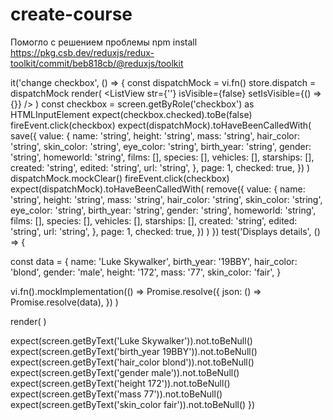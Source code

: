 # create-course
Помогло с решением проблемы
npm install https://pkg.csb.dev/reduxjs/redux-toolkit/commit/beb818cb/@reduxjs/toolkit

it('change checkbox', () => {
  const dispatchMock = vi.fn()
  store.dispatch = dispatchMock
  render(
      <Provider store={store}>
        <ListView str={''} isVisible={false} setIsVisible={() => {}} />
      </Provider>
  )
  const checkbox = screen.getByRole('checkbox') as HTMLInputElement
  expect(checkbox.checked).toBe(false)
  fireEvent.click(checkbox)
  expect(dispatchMock).toHaveBeenCalledWith(
    save({
      value: {
        name: 'string',
        height: 'string',
        mass: 'string',
        hair_color: 'string',
        skin_color: 'string',
        eye_color: 'string',
        birth_year: 'string',
        gender: 'string',
        homeworld: 'string',
        films: [],
        species: [],
        vehicles: [],
        starships: [],
        created: 'string',
        edited: 'string',
        url: 'string',
      },
      page: 1,
      checked: true,
    })
  )
  dispatchMock.mockClear()
  fireEvent.click(checkbox)
  expect(dispatchMock).toHaveBeenCalledWith(
    remove({
      value: {
        name: 'string',
        height: 'string',
        mass: 'string',
        hair_color: 'string',
        skin_color: 'string',
        eye_color: 'string',
        birth_year: 'string',
        gender: 'string',
        homeworld: 'string',
        films: [],
        species: [],
        vehicles: [],
        starships: [],
        created: 'string',
        edited: 'string',
        url: 'string',
      },
      page: 1,
      checked: true,
    })
  )
})
test('Displays details', () => {

  const data = {
    name: 'Luke Skywalker',
    birth_year: '19BBY',
    hair_color: 'blond',
    gender: 'male',
    height: '172',
    mass: '77',
    skin_color: 'fair',
  }

  vi.fn().mockImplementation(() =>
    Promise.resolve({
      json: () => Promise.resolve(data),
    })
  )

  render(
    <Provider store={store}>
      <DetailsView />
    </Provider>
  )

  expect(screen.getByText('Luke Skywalker')).not.toBeNull()
  expect(screen.getByText('birth_year 19BBY')).not.toBeNull()
  expect(screen.getByText('hair_color blond')).not.toBeNull()
  expect(screen.getByText('gender male')).not.toBeNull()
  expect(screen.getByText('height 172')).not.toBeNull()
  expect(screen.getByText('mass 77')).not.toBeNull()
  expect(screen.getByText('skin_color fair')).not.toBeNull()
})
